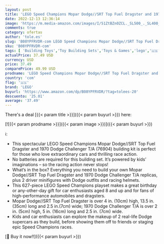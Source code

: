 ```yaml
---
layout: post
title: 'LEGO Speed Champions Mopar Dodge//SRT Top Fuel Dragster and 1970 Dodge Challenger T/A 76904 Building Toy; New 2021  627 Pieces '
date: 2022-12-13 12:36:14
image: 'https://m.media-amazon.com/images/I/51ZtBZn0ZCL._SL500_._SL400_.jpg'
comments: true
category: ofertas
author: 'tole.es'
slug: 'B08YPFRVDR-com LEGO Speed Champions Mopar Dodge//SRT Top Fuel Dragster...'
sku: 'B08YPFRVDR-com'
tags: [ 'Building Toys','Toy Building Sets','Toys & Games','lego','🇺🇸', ]
actualPrice: 37.49 USD
currency: USD
price: 37.49
comparePrice: 49.99 USD
prodname: 'LEGO Speed Champions Mopar Dodge//SRT Top Fuel Dragster and 1970 Dodge Challenger T/A 76904 Building Toy; New 2021  627 Pieces '
country: 'com'
flag: '🇺🇸'
brand: 'LEGO'
buyurl: 'https://www.amazon.com/dp/B08YPFRVDR/?tag=tolees-20'
descuento: '25.01'
average: '37.49'
---
```


There's a deal [{{< param title >}}]({{< param buyurl >}})  here:

[![{{< param prodname >}}]({{< param image >}})]({{< param buyurl >}})

ℹ️:

- This spectacular LEGO Speed Champions Mopar Dodge//SRT Top Fuel Dragster and 1970 Dodge Challenger T/A (76904) building kit is perfect for those who love extraordinary cars and thrilling race action.
- No batteries are required for this building set. It’s powered by kids’ imaginations – so the racing action never stops!
- What’s in the box? Everything you need to build your own Mopar Dodge//SRT Top Fuel Dragster and 1970 Dodge Challenger T/A replicas, plus 2 driver minifigures with Dodge outfits and racing helmets.
- This 627-piece LEGO Speed Champions playset makes a great birthday or any-other-day gift for car enthusiasts aged 8 and up and for fans of high-performance automobiles and dragsters.
- Mopar Dodge//SRT Top Fuel Dragster is over 4 in. (10cm) high, 13.5 in. (35cm) long and 2.5 in.(7cm) wide; 1970 Dodge Challenger T/A is over 2 in. (5cm) high, 5 in. (16cm) long and 2.5 in. (7cm) wide.
- Kids and car enthusiasts can explore the makeup of 2 real-life Dodge supercars as they build, before showing them off to friends or staging epic Speed Champions races.

[🛒 Buy it now!!]({{< param buyurl >}})
